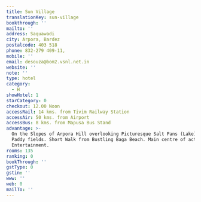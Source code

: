 ```yaml
---
title: Sun Village
translationKey: sun-village
bookthrough: ''
mailto: ''
address: Saquawadi
city: Arpora, Bardez
postalcode: 403 518
phone: 832-279 409-11,
mobile: ''
email: desouza@bom2.vsnl.net.in
website: ''
note: ''
type: hotel
category:
  - H
showHotel: 1
starCategory: 0
checkout: 12.00 Noon
accessRail: 14 kms. from Tivim Railway Station
accessAir: 50 kms. from Airport
accessBus: 8 kms. from Mapusa Bus Stand
advantage: >-
  On the Slopes of Arpora Hill overlooking Picturesque Salt Pans (Lake) & Green
  Paddy fields. Short Walk from Bustling Baga Beach. Main centre of activity for
  Entertainment.
rooms: 135
ranking: 0
bookThrough: ''
gstType: 0
gstin: ''
www: ''
web: 0
mailTo: ''
---
```







